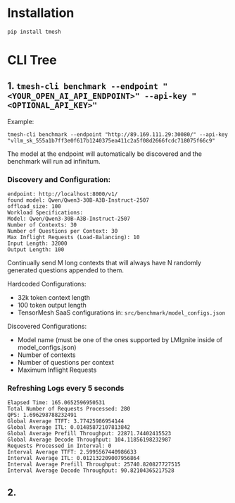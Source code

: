 # Installation

```python
pip install tmesh
```

# CLI Tree

## 1. `tmesh-cli benchmark --endpoint "<YOUR_OPEN_AI_API_ENDPOINT>" --api-key "<OPTIONAL_API_KEY>"`

Example: 

`tmesh-cli benchmark --endpoint "http://89.169.111.29:30080/" --api-key "vllm_sk_555a1b7ff3e0f617b1240375ea411c2a5f08d2666fcdc718075f66c9"`

The model at the endpoint will automatically be discovered and the benchmark will run ad infinitum. 

### Discovery and Configuration: 

```text
endpoint: http://localhost:8000/v1/
found model: Qwen/Qwen3-30B-A3B-Instruct-2507
offload_size: 100
Workload Specifications:
Model: Qwen/Qwen3-30B-A3B-Instruct-2507
Number of Contexts: 30
Number of Questions per Context: 30
Max Inflight Requests (Load-Balancing): 10
Input Length: 32000
Output Length: 100
```

Continually send M long contexts that will always have N randomly generated questions appended to them.

Hardcoded Configurations:

- 32k token context length
- 100 token output length
- TensorMesh SaaS configurations in: `src/benchmark/model_configs.json`

Discovered Configurations:

- Model name (must be one of the ones supported by LMIgnite inside of model_configs.json)
- Number of contexts
- Number of questions per context
- Maximum Inflight Requests

### Refreshing Logs every 5 seconds

```text
Elapsed Time: 165.0652596950531
Total Number of Requests Processed: 280
QPS: 1.696298788232491
Global Average TTFT: 3.77425986954144
Global Average ITL: 0.01485872107813842
Global Average Prefill Throughput: 22871.74402415523
Global Average Decode Throughput: 104.11856198232987
Requests Processed in Interval: 0
Interval Average TTFT: 2.5995567440986633
Interval Average ITL: 0.012132209007956864
Interval Average Prefill Throughput: 25740.820827727515
Interval Average Decode Throughput: 90.82104365217528
```

## 2. 